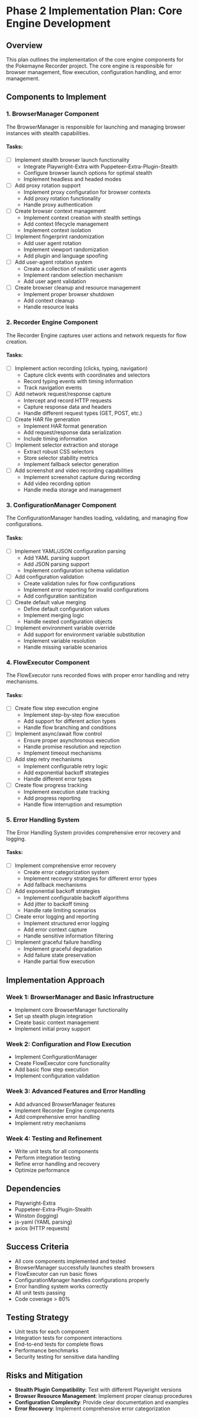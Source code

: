 # Phase 2 Implementation Plan: Core Engine Development

## Overview
This plan outlines the implementation of the core engine components for the Pokemayne Recorder project. The core engine is responsible for browser management, flow execution, configuration handling, and error management.

## Components to Implement

### 1. BrowserManager Component
The BrowserManager is responsible for launching and managing browser instances with stealth capabilities.

#### Tasks:
- [ ] Implement stealth browser launch functionality
  - Integrate Playwright-Extra with Puppeteer-Extra-Plugin-Stealth
  - Configure browser launch options for optimal stealth
  - Implement headless and headed modes
- [ ] Add proxy rotation support
  - Implement proxy configuration for browser contexts
  - Add proxy rotation functionality
  - Handle proxy authentication
- [ ] Create browser context management
  - Implement context creation with stealth settings
  - Add context lifecycle management
  - Implement context isolation
- [ ] Implement fingerprint randomization
  - Add user agent rotation
  - Implement viewport randomization
  - Add plugin and language spoofing
- [ ] Add user-agent rotation system
  - Create a collection of realistic user agents
  - Implement random selection mechanism
  - Add user agent validation
- [ ] Create browser cleanup and resource management
  - Implement proper browser shutdown
  - Add context cleanup
  - Handle resource leaks

### 2. Recorder Engine Component
The Recorder Engine captures user actions and network requests for flow creation.

#### Tasks:
- [ ] Implement action recording (clicks, typing, navigation)
  - Capture click events with coordinates and selectors
  - Record typing events with timing information
  - Track navigation events
- [ ] Add network request/response capture
  - Intercept and record HTTP requests
  - Capture response data and headers
  - Handle different request types (GET, POST, etc.)
- [ ] Create HAR file generation
  - Implement HAR format generation
  - Add request/response data serialization
  - Include timing information
- [ ] Implement selector extraction and storage
  - Extract robust CSS selectors
  - Store selector stability metrics
  - Implement fallback selector generation
- [ ] Add screenshot and video recording capabilities
  - Implement screenshot capture during recording
  - Add video recording option
  - Handle media storage and management

### 3. ConfigurationManager Component
The ConfigurationManager handles loading, validating, and managing flow configurations.

#### Tasks:
- [ ] Implement YAML/JSON configuration parsing
  - Add YAML parsing support
  - Add JSON parsing support
  - Implement configuration schema validation
- [ ] Add configuration validation
  - Create validation rules for flow configurations
  - Implement error reporting for invalid configurations
  - Add configuration sanitization
- [ ] Create default value merging
  - Define default configuration values
  - Implement merging logic
  - Handle nested configuration objects
- [ ] Implement environment variable override
  - Add support for environment variable substitution
  - Implement variable resolution
  - Handle missing variable scenarios

### 4. FlowExecutor Component
The FlowExecutor runs recorded flows with proper error handling and retry mechanisms.

#### Tasks:
- [ ] Create flow step execution engine
  - Implement step-by-step flow execution
  - Add support for different action types
  - Handle flow branching and conditions
- [ ] Implement async/await flow control
  - Ensure proper asynchronous execution
  - Handle promise resolution and rejection
  - Implement timeout mechanisms
- [ ] Add step retry mechanisms
  - Implement configurable retry logic
  - Add exponential backoff strategies
  - Handle different error types
- [ ] Create flow progress tracking
  - Implement execution state tracking
  - Add progress reporting
  - Handle flow interruption and resumption

### 5. Error Handling System
The Error Handling System provides comprehensive error recovery and logging.

#### Tasks:
- [ ] Implement comprehensive error recovery
  - Create error categorization system
  - Implement recovery strategies for different error types
  - Add fallback mechanisms
- [ ] Add exponential backoff strategies
  - Implement configurable backoff algorithms
  - Add jitter to backoff timing
  - Handle rate limiting scenarios
- [ ] Create error logging and reporting
  - Implement structured error logging
  - Add error context capture
  - Handle sensitive information filtering
- [ ] Implement graceful failure handling
  - Implement graceful degradation
  - Add failure state preservation
  - Handle partial flow execution

## Implementation Approach

### Week 1: BrowserManager and Basic Infrastructure
- Implement core BrowserManager functionality
- Set up stealth plugin integration
- Create basic context management
- Implement initial proxy support

### Week 2: Configuration and Flow Execution
- Implement ConfigurationManager
- Create FlowExecutor core functionality
- Add basic flow step execution
- Implement configuration validation

### Week 3: Advanced Features and Error Handling
- Add advanced BrowserManager features
- Implement Recorder Engine components
- Add comprehensive error handling
- Implement retry mechanisms

### Week 4: Testing and Refinement
- Write unit tests for all components
- Perform integration testing
- Refine error handling and recovery
- Optimize performance

## Dependencies
- Playwright-Extra
- Puppeteer-Extra-Plugin-Stealth
- Winston (logging)
- js-yaml (YAML parsing)
- axios (HTTP requests)

## Success Criteria
- All core components implemented and tested
- BrowserManager successfully launches stealth browsers
- FlowExecutor can run basic flows
- ConfigurationManager handles configurations properly
- Error handling system works correctly
- All unit tests passing
- Code coverage > 80%

## Testing Strategy
- Unit tests for each component
- Integration tests for component interactions
- End-to-end tests for complete flows
- Performance benchmarks
- Security testing for sensitive data handling

## Risks and Mitigation
- **Stealth Plugin Compatibility**: Test with different Playwright versions
- **Browser Resource Management**: Implement proper cleanup procedures
- **Configuration Complexity**: Provide clear documentation and examples
- **Error Recovery**: Implement comprehensive error categorization